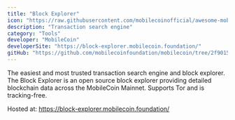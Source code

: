 ```yaml
---
title: "Block Explorer"
icon: "https://raw.githubusercontent.com/mobilecoinofficial/awesome-mobilecoin/main/directory/0071_Block_Explorer/blockexplorer.png"
description: "Transaction search engine"
category: "Tools"
developer: "MobileCoin"
developerSite: "https://block-explorer.mobilecoin.foundation/"
gitHub: "https://github.com/mobilecoinfoundation/mobilecoin/tree/2f90154a445c769594dfad881463a2d4a003d7d6/mobilecoind/clients/python/blockchain_explorer"
---
```

The easiest and most trusted transaction search engine and block explorer. The Block Explorer is an open source block explorer providing detailed blockchain data across the MobileCoin Mainnet. Supports Tor and is tracking-free.

Hosted at: https://block-explorer.mobilecoin.foundation/
